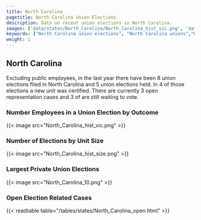 ```yaml
---
title: North Carolina
pagetitle: North Carolina Union Elections
description: Data on recent union elections in North Carolina.
images: ['data/states/North_Carolina/North_Carolina_hist_vic.png', 'data/states/North_Carolina/North_Carolina_hist_size.png', 'data/states/North_Carolina/North_Carolina_10.png']
keywords: ["North Carolina union elections", "North Carolina unions","Union elections"]
weight: 1
---
```

##  North Carolina

Excluding public employees, in the last year there have been 8 union elections filed in North Carolina and 5 union elections held. In 4 of those elections a new unit was certified. There are currently 3 open representation cases and 3 of are still waiting to vote.

### Number Employees in a Union Election by Outcome
{{< image src="North_Carolina_hist_vic.png" >}}

### Number of Elections by Unit Size
{{< image src="North_Carolina_hist_size.png" >}}

### Largest Private Union Elections
{{< image src="North_Carolina_10.png" >}}

### Open Election Related Cases
{{< readtable table="/tables/states/North_Carolina_open.html" >}}

